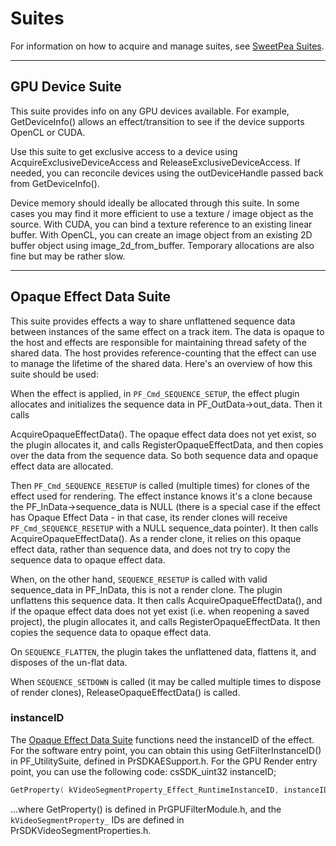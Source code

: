 # Suites

For information on how to acquire and manage suites, see [SweetPea Suites](../universals/sweetpea-suites.md).

---

## GPU Device Suite

This suite provides info on any GPU devices available. For example, GetDeviceInfo() allows an effect/transition to see if the device supports OpenCL or CUDA.

Use this suite to get exclusive access to a device using AcquireExclusiveDeviceAccess and ReleaseExclusiveDeviceAccess. If needed, you can reconcile devices using the outDeviceHandle passed back from GetDeviceInfo().

Device memory should ideally be allocated through this suite. In some cases you may find it more efficient to use a texture / image object as the source. With CUDA, you can bind a texture reference to an existing linear buffer. With OpenCL, you can create an image object from an existing 2D buffer object using image_2d_from_buffer. Temporary allocations are also fine but may be rather slow.

---

## Opaque Effect Data Suite

This suite provides effects a way to share unflattened sequence data between instances of the same effect on a track item. The data is opaque to the host and effects are responsible for maintaining thread safety of the shared data. The host provides reference-counting that the effect can use to manage the lifetime of the shared data. Here's an overview of how this suite should be used:

When the effect is applied, in `PF_Cmd_SEQUENCE_SETUP`, the effect plugin allocates and initializes the sequence data in PF_OutData->out_data. Then it calls

AcquireOpaqueEffectData(). The opaque effect data does not yet exist, so the plugin allocates it, and calls RegisterOpaqueEffectData, and then copies over the data from the sequence data. So both sequence data and opaque effect data are allocated.

Then `PF_Cmd_SEQUENCE_RESETUP` is called (multiple times) for clones of the effect used for rendering. The effect instance knows it's a clone because the PF_InData->sequence_data is NULL (there is a special case if the effect has Opaque Effect Data - in that case, its render clones will receive `PF_Cmd_SEQUENCE_RESETUP` with a NULL sequence_data pointer). It then calls AcquireOpaqueEffectData(). As a render clone, it relies on this opaque effect data, rather than sequence data, and does not try to copy the sequence data to opaque effect data.

When, on the other hand, `SEQUENCE_RESETUP` is called with valid sequence_data in PF_InData, this is not a render clone. The plugin unflattens this sequence data. It then calls AcquireOpaqueEffectData(), and if the opaque effect data does not yet exist (i.e. when reopening a saved project), the plugin allocates it, and calls RegisterOpaqueEffectData. It then copies the sequence data to opaque effect data.

On `SEQUENCE_FLATTEN`, the plugin takes the unflattened data, flattens it, and disposes of the un-flat data.

When `SEQUENCE_SETDOWN` is called (it may be called multiple times to dispose of render clones), ReleaseOpaqueEffectData() is called.

### instanceID

The [Opaque Effect Data Suite](#opaque-effect-data-suite) functions need the instanceID of the effect. For the software entry point, you can obtain this using GetFilterInstanceID() in PF_UtilitySuite, defined in PrSDKAESupport.h. For the GPU Render entry point, you can use the following code: csSDK_uint32 instanceID;

```cpp
GetProperty( kVideoSegmentProperty_Effect_RuntimeInstanceID, instanceID);
```

…where GetProperty() is defined in PrGPUFilterModule.h, and the `kVideoSegmentProperty_` IDs are defined in PrSDKVideoSegmentProperties.h.
